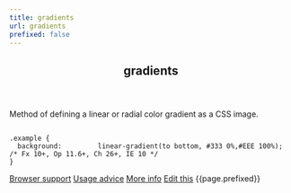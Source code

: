 ```yaml
---
title: gradients
url: gradients
prefixed: false
---
```


<article id="gradients" class="feature prefix-{{page.prefixed}}">
	<header class="feature__header">
		<h2>gradients</h2>
	</header>
	<p class="feature__description">
		Method of defining a linear or radial color gradient as a CSS image.
	</p>
<pre class="feature__code"><code>
.example {
  background:         linear-gradient(to bottom, #333 0%,#EEE 100%); /* Fx 10+, Op 11.6+, Ch 26+, IE 10 */
}
</code></pre>
	<footer class="feature__footer">
		<a href="http://caniuse.com/gradients">Browser support</a> 
		<a href="http://html5please.com/#gradients">Usage advice</a> 
		<a href="http://www.css3files.com/gradient">More info</a> 
		<a href="https://github.com/davidhund/shouldiprefix/blob/master/_posts/{{page.date | date: "%Y-%m-%d"}}-{{page.title}}.md">Edit this</a> 
		<span class="feature__prefix">{{page.prefixed}}</span>
	</footer>
</article>
